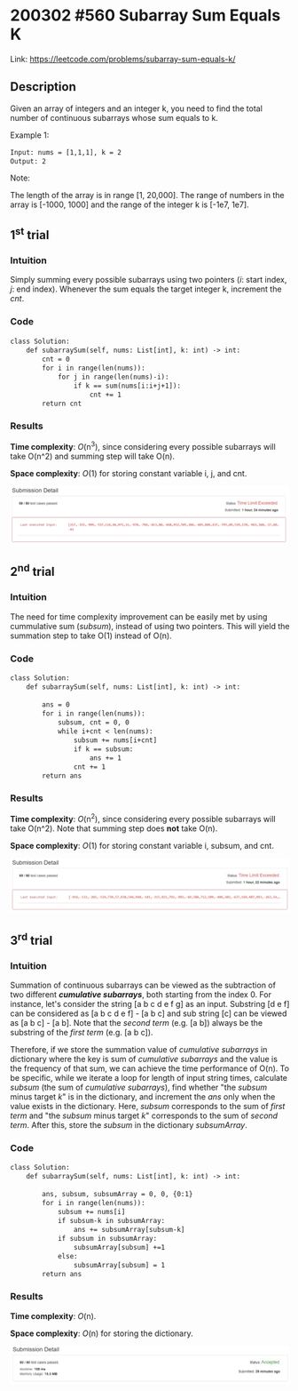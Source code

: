 # 200302 #560 Subarray Sum Equals K
Link: https://leetcode.com/problems/subarray-sum-equals-k/

## Description
Given an array of integers and an integer k, you need to find the total number of continuous subarrays whose sum equals to k.

Example 1:

    Input: nums = [1,1,1], k = 2
    Output: 2

Note:

The length of the array is in range [1, 20,000].
The range of numbers in the array is [-1000, 1000] and the range of the integer k is [-1e7, 1e7].

## 1<sup>st</sup> trial

### Intuition
Simply summing every possible subarrays using two pointers (*i*: start index, *j*: end index). Whenever the sum equals the target integer k, increment the *cnt*.

### Code
    class Solution:
        def subarraySum(self, nums: List[int], k: int) -> int:
            cnt = 0
            for i in range(len(nums)):
                for j in range(len(nums)-i):
                    if k == sum(nums[i:i+j+1]):
                        cnt += 1
            return cnt

### Results
**Time complexity**: *O*(n<sup>3</sup>), since considering every possible subarrays will take O(n^2) and summing step will take O(n).

**Space complexity**: *O*(1) for storing constant variable i, j, and cnt.

![1st trial](https://github.com/minyookim/DailyCoding/blob/master/200302%20%23560%20Subarray%20Sum%20Equals%20K/1st%20trial%20with%20brute%20force%20algorithm.PNG)

## 2<sup>nd</sup> trial

### Intuition
The need for time complexity improvement can be easily met by using cummulative sum (*subsum*), instead of using two pointers. This will yield the summation step to take O(1) instead of O(n).

### Code
    class Solution:
        def subarraySum(self, nums: List[int], k: int) -> int:

            ans = 0
            for i in range(len(nums)):
                subsum, cnt = 0, 0
                while i+cnt < len(nums):
                    subsum += nums[i+cnt]
                    if k == subsum:
                        ans += 1
                    cnt += 1
            return ans

### Results
**Time complexity**: *O*(n<sup>2</sup>), since considering every possible subarrays will take O(n^2). Note that summing step does **not** take O(n).
    
**Space complexity**: *O*(1) for storing constant variable i, subsum, and cnt.

![2nd trial](https://github.com/minyookim/DailyCoding/blob/master/200302%20%23560%20Subarray%20Sum%20Equals%20K/2nd%20trial%20with%20cummulative%20summation.PNG)

## 3<sup>rd</sup> trial

### Intuition
Summation of continuous subarrays can be viewed as the subtraction of two different ***cumulative subarrays***, both starting from the index 0. For instance, let's consider the string [a b c d e f g] as an input. Substring [d e f] can be considered as [a b c d e f] - [a b c] and sub string [c] can be viewed as [a b c] - [a b]. Note that the *second term* (e.g. [a b]) always be the substring of the *first term* (e.g. [a b c]).

Therefore, if we store the summation value of *cumulative subarrays* in dictionary where the key is sum of *cumulative subarrays* and the value is the frequency of that sum, we can achieve the time performance of O(n). To be specific, while we iterate a loop for length of input string times, calculate *subsum* (the sum of *cumulative subarrays*), find whether "the *subsum* minus target *k*" is in the dictionary, and increment the *ans* only when the value exists in the dictionary. Here, *subsum* corresponds to the sum of *first term* and "the *subsum* minus target *k*" corresponds to the sum of *second term*. After this, store the *subsum* in the dictionary *subsumArray*.

### Code
    class Solution:
        def subarraySum(self, nums: List[int], k: int) -> int:

            ans, subsum, subsumArray = 0, 0, {0:1}
            for i in range(len(nums)):
                subsum += nums[i]
                if subsum-k in subsumArray:
                    ans += subsumArray[subsum-k]
                if subsum in subsumArray:
                    subsumArray[subsum] +=1
                else:
                    subsumArray[subsum] = 1
            return ans
            
### Results
**Time complexity**: *O*(n).
    
**Space complexity**: *O*(n) for storing the dictionary.

![3rd trial](https://github.com/minyookim/DailyCoding/blob/master/200302%20%23560%20Subarray%20Sum%20Equals%20K/3rd%20trial%20with%20dictionary.PNG)
